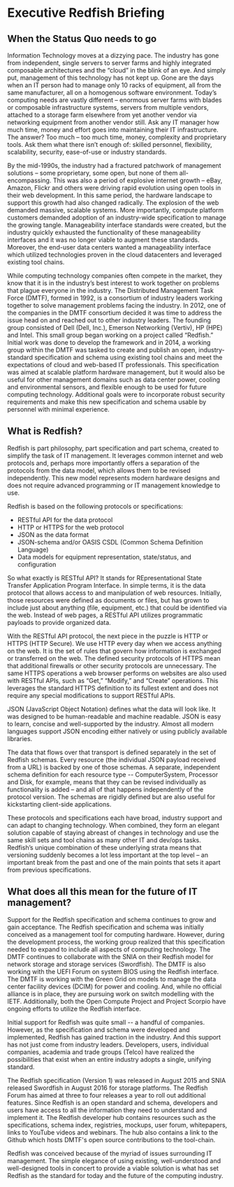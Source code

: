 # Executive Redfish Briefing #
## When the Status Quo needs to go ##
Information Technology moves at a dizzying pace.  The industry has gone from independent, single servers to server farms and highly integrated composable architectures and the “cloud” in the blink of an eye.  And simply put, management of this technology has not kept up.  Gone are the days when an IT person had to manage only 10 racks of equipment, all from the same manufacturer, all on a homogenous software environment.  Today’s computing needs are vastly different – enormous server farms with blades or composable infrastructure systems, servers from multiple vendors, attached to a storage farm elsewhere from yet another vendor via networking equipment from another vendor still.  Ask any IT manager how much time, money and effort goes into maintaining their IT infrastructure.  The answer?  Too much – too much time, money, complexity and proprietary tools.  Ask them what there isn’t enough of: skilled personnel, flexibility, scalability, security, ease-of-use or industry standards. 

By the mid-1990s, the industry had a fractured patchwork of management solutions – some proprietary, some open, but none of them all-encompassing. This was also a period of explosive internet growth – eBay, Amazon, Flickr and others were driving rapid evolution using open tools in their web development.  In this same period, the hardware landscape to support this growth had also changed radically.
The explosion of the web demanded massive, scalable systems. More importantly, compute platform customers demanded adoption of an industry-wide specification to manage the growing tangle.  Manageability interface standards were created, but the industry quickly exhausted the functionality of these manageability interfaces and it was no longer viable to augment these standards.  Moreover, the end-user data centers wanted a manageability interface which utilized technologies proven in the cloud datacenters and leveraged existing tool chains. 

While computing technology companies often compete in the market, they know that it is in the industry’s best interest to work together on problems that plague everyone in the industry.  The Distributed Management Task Force (DMTF), formed in 1992, is a consortium of industry leaders working together to solve management problems facing the industry. In 2012, one of the companies in the DMTF consortium decided it was time to address the issue head on and reached out to other industry leaders. The founding group consisted of Dell (Dell, Inc.), Emerson Networking (Vertiv), HP (HPE) and Intel. This small group began working on a project called “Redfish.”  Initial work was done to develop the framework and in 2014, a working group within the DMTF was tasked to create and publish an open, industry-standard specification and schema using existing tool chains and meet the expectations of cloud and web-based IT professionals.  This specification was aimed at scalable platform hardware management, but it would also be useful for other management domains such as data center power, cooling and environmental sensors, and flexible enough to be used for future computing technology. Additional goals were to incorporate robust security requirements and make this new specification and schema usable by personnel with minimal experience.  

## What is Redfish? ##
Redfish is part philosophy, part specification and part schema, created to simplify the task of IT management.  It leverages common internet and web protocols and, perhaps more importantly offers a separation of the protocols from the data model, which allows them to be revised independently.  This new model represents modern hardware designs and does not require advanced programming or IT management knowledge to use.  

Redfish is based on the following protocols or specifications:

- RESTful API for the data protocol
- HTTP or HTTPS for the web protocol
- JSON as the data format
- JSON-schema and/or OASIS CSDL (Common Schema Definition Language)
- Data models for equipment representation, state/status, and configuration

So what exactly is RESTful API? It stands for REpresentational State Transfer Application Program Interface.  In simple terms, it is the data protocol that allows access to and manipulation of web resources. Initially, those resources were defined as documents or files, but has grown to include just about anything (file, equipment, etc.) that could be identified via the web.  Instead of web pages, a RESTful API utilizes programmatic payloads to provide organized data.

With the RESTful API protocol, the next piece in the puzzle is HTTP or HTTPS (HTTP Secure).  We use HTTP every day when we access anything on the web.  It is the set of rules that govern how information is exchanged or transferred on the web. The defined security protocols of HTTPS mean that additional firewalls or other security protocols are unnecessary. The same HTTPS operations a web browser performs on websites are also used with RESTful APIs, such as “Get,” “Modify,” and “Create” operations. This leverages the standard HTTPS definition to its fullest extent and does not require any special modifications to support RESTful APIs.
 
JSON (JavaScript Object Notation) defines what the data will look like.  It was designed to be human-readable and machine readable. JSON is easy to learn, concise and well-supported by the industry. Almost all modern languages support JSON encoding either natively or using publicly available libraries.
 
The data that flows over that transport is defined separately in the set of Redfish schemas.  Every resource (the individual JSON payload received from a URL) is backed by one of those schemas. A separate, independent schema definition for each resource type -- ComputerSystem, Processor and Disk, for example, means that they can be revised individually as functionality is added – and all of that happens independently of the protocol version. The schemas are rigidly defined but are also useful for kickstarting client-side applications.

These protocols and specifications each have broad, industry support and can adapt to changing technology. When combined, they form an elegant solution capable of staying abreast of changes in technology and use the same skill sets and tool chains as many other IT and dev/ops tasks. Redfish’s unique combination of these underlying strata means that versioning suddenly becomes a lot less important at the top level – an important break from the past and one of the main points that sets it apart from previous specifications. 

## What does all this mean for the future of IT management? ##
Support for the Redfish specification and schema continues to grow and gain acceptance.  The Redfish specification and schema was initially conceived as a management tool for computing hardware.  However, during the development process, the working group realized that this specification needed to expand to include all aspects of computing technology.  The DMTF continues to collaborate with the SNIA on their Redfish model for network storage and storage services (Swordfish).  The DMTF is also working with the UEFI Forum on system BIOS using the Redfish interface.  The DMTF is working with the Green Grid on models to manage the data center facility devices (DCIM) for power and cooling.  And, while no official alliance is in place, they are pursuing work on switch modelling with the IETF.  Additionally, both the Open Compute Project and Project Scorpio have ongoing efforts to utilize the Redfish interface.

Initial support for Redfish was quite small -- a handful of companies.  However, as the specification and schema were developed and implemented, Redfish has gained traction in the industry.  And this support has not just come from industry leaders.  Developers, users, individual companies, academia and trade groups (Telco) have realized the possibilities that exist when an entire industry adopts a single, unifying standard. 

The Redfish specification (Version 1) was released in August 2015 and SNIA released Swordfish in August 2016 for storage platforms. The Redfish Forum has aimed at three to four releases a year to roll out additional features. Since Redfish is an open standard and schema, developers and users have access to all the information they need to understand and implement it.  The Redfish developer hub contains resources such as the specifications, schema index, registries, mockups, user forum, whitepapers, links to YouTube videos and webinars. The hub also contains a link to the Github which hosts DMTF's open source contributions to the tool-chain.

Redfish was conceived because of the myriad of issues surrounding IT management.  The simple elegance of using existing, well-understood and well-designed tools in concert to provide a viable solution is what has set Redfish as the standard for today and the future of the computing industry.  
